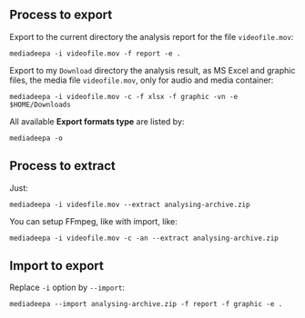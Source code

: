 ## Process to export

Export to the current directory the analysis report for the file `videofile.mov`:

```
mediadeepa -i videofile.mov -f report -e .
```

Export to my `Download` directory the analysis result, as MS Excel and graphic files, the media file `videofile.mov`, only for audio and media container:

```
mediadeepa -i videofile.mov -c -f xlsx -f graphic -vn -e $HOME/Downloads
```

All available **Export formats type** are listed by:

```
mediadeepa -o
```

## Process to extract

Just:

```
mediadeepa -i videofile.mov --extract analysing-archive.zip
```

You can setup FFmpeg, like with import, like:

```
mediadeepa -i videofile.mov -c -an --extract analysing-archive.zip
```

## Import to export

Replace `-i` option by `--import`:

```
mediadeepa --import analysing-archive.zip -f report -f graphic -e .
```
